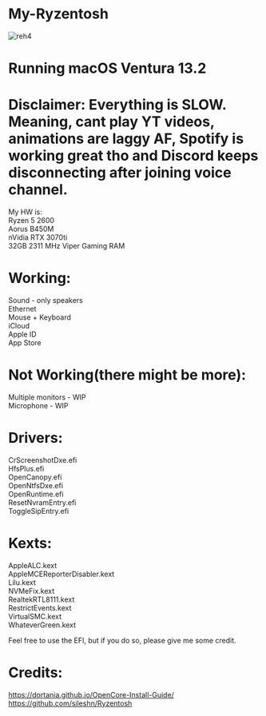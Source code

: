 # My-Ryzentosh

![reh4](https://user-images.githubusercontent.com/92917981/218565255-c50436b4-7f7b-457f-8467-31b82e019425.png)

# Running macOS Ventura 13.2

# Disclaimer: Everything is SLOW. Meaning, cant play YT videos, animations are laggy AF, Spotify is working great tho and Discord keeps disconnecting after joining voice channel.

My HW is: <br />
Ryzen 5 2600 <br />
Aorus B450M <br />
nVidia RTX 3070ti <br />
32GB 2311 MHz Viper Gaming RAM <br />

# Working:
Sound - only speakers <br />
Ethernet <br />
Mouse + Keyboard <br />
iCloud <br />
Apple ID <br />
App Store <br />

# Not Working(there might be more):
Multiple monitors - WIP <br />
Microphone - WIP <br />

# Drivers:

CrScreenshotDxe.efi <br />
HfsPlus.efi  <br />
OpenCanopy.efi  <br />
OpenNtfsDxe.efi <br />
OpenRuntime.efi <br />
ResetNvramEntry.efi <br />
ToggleSipEntry.efi <br />

# Kexts:
AppleALC.kext <br />
AppleMCEReporterDisabler.kext <br />
Lilu.kext  <br />
NVMeFix.kext  <br />
RealtekRTL8111.kext  <br />
RestrictEvents.kext  <br />
VirtualSMC.kext  <br />
WhateverGreen.kext  <br />

Feel free to use the EFI, but if you do so, please give me some credit.


# Credits:

https://dortania.github.io/OpenCore-Install-Guide/ <br />
https://github.com/sileshn/Ryzentosh
